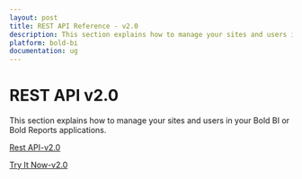 ```yaml
---
layout: post
title: REST API Reference - v2.0
description: This section explains how to manage your sites and users in your Bold BI or Bold Reports applications.
platform: bold-bi
documentation: ug
---
```


# REST API v2.0

This section explains how to manage your sites and users in your Bold BI or Bold Reports applications.

[Rest API-v2.0](/api/embedded-bi/site-administration/rest-api-reference/v2.0/api-reference/)

[Try It Now-v2.0](/api/embedded-bi/site-administration/rest-api-reference/v2.0/try-it-now/)